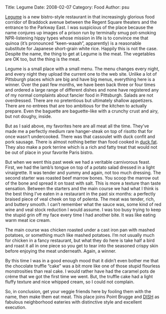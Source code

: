 Title: Legume
Date: 2008-02-07
Category: Food
Author: psu


<a href="http://www.legumebistro.com">Legume</a> is a new bistro-style restaurant in that increasingly glorious food corridor of Braddock avenue between the Regent Square theaters and the entrance to the Parkway East. I was suspicious of the place because the name conjures up images of a prison run by terminally smug pot-smoking NPR-listening hippy types whose mission in life is to convince me that quinoa (it’s pronounced “keen-waaah”, apparently) is a reasonable substitute for Japanese short-grain white rice. Happily this is not the case. Despite the name, the thing to get at Legume is the meat. The vegetables are OK too, but the thing is the meat.

Legume is a small place with a small menu. The menu changes every night, and every night they upload the current one to the web site. Unlike a lot of Pittsburgh places which are big and have big menus, everything here is a winner. Over the past few months, we have been back three or four times and ordered a large range of different dishes and none have registered any of my normal complaints about fancier food in Pittsburgh. Salads are not overdressed. There are no pretentious but ultimately shallow appetizers. There are no entrees that are too ambitious for the kitchen to actually prepare. Even the baguette are baguette-like with a crunchy crust and airy, but not doughy, inside.

But as I said above, my favorites here are all meat all the time. They’ve made me a perfectly medium rare hanger-steak on top of risotto that for once wasn’t undercooked. There was that cassoulet with duck confit and pork sausage. There is almost nothing better than food cooked in <a href="http://tleaves.com/2004/07/01/canard/index.html">duck fat</a>. They also make a pork terrine which is a rich and fatty treat that would not be out of place in your favorite Paris bistro.

But when we went this past week we had a veritable carnivorous feast. First, we had the lamb’s tongue on top of a potato salad dressed in a light vinaigrette. It was tender and yummy and again, not too much dressing. The second starter was roasted beef marrow bones. You scoop the marrow out of the bone and spread it on toast with salt. This is more a texture than taste sensation. Between the starters and the main course we had what I think is the best thing I’ve eaten in a restaurant in the past six months: a perfectly braised piece of veal cheek on top of polenta. The meat was tender, rich, and buttery smooth. I can’t remember what the sauce was, some kind of red wine and veal stock reduction I would assume. I was too busy trying to keep the stupid grin off my face every time I had another bite. It was like eating warm meat ice cream.

The main course was chicken roasted under a cast iron pan with mashed potatoes, or something much like mashed potatoes. I’m not usually much for chicken in a fancy restaurant, but what they do here is take half a bird and roast it all in one piece so you get to tear into the seasoned crispy skin before enjoying the meat underneath. Again, a winner.

By this time I was in a good enough mood that it didn’t even bother me that the chocolate truffle “cake” was a bit more like one of those stupid flourless monstrosities than real cake. I would rather have had the caramel pots de créme that we got the first time we went. But, the truffle cake had a light fluffy texture and nice whipped cream, so I could not complain.

So, in conclusion, get your veggie friends here by fooling them with the name, then make them eat meat. This place joins Point Brugge and <a href="http://mutable-states.com/dish.html">DISH</a> as fabulous neighborhood eateries with distinctive style and excellent execution.